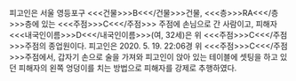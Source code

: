 피고인은 서울 영등포구 <<<건물>>>B<<</건물>>>건물, <<<층>>>RA<<</층>>>층에 있는 <<<주점>>>C<<</주점>>> 주점에 손님으로 간 사람이고, 피해자 <<<내국인이름>>>D<<</내국인이름>>>(여, 32세)은 위 <<<주점>>>C<<</주점>>>주점의 종업원이다.
피고인은 2020. 5. 19. 22:06경 위 <<<주점>>>C<<</주점>>>주점에서, 갑자기 손으로 술을 가져와 피고인이 앉아 있는 테이블에 셋팅을 하고 있던 피해자의 왼쪽 엉덩이를 치는 방법으로 피해자를 강제로 추행하였다.